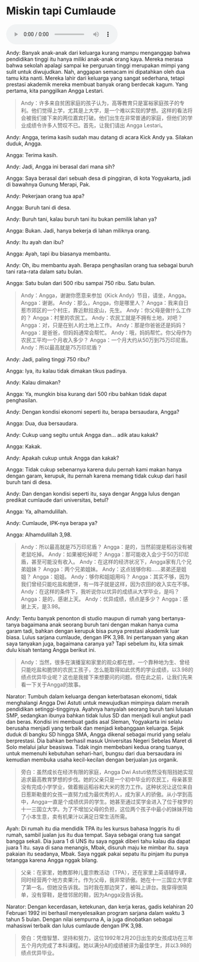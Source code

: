 # Miskin tapi Cumlaude

![U10T1 - Miskin tapi Cumlaude](audio/U10T1%20-%20Miskin%20tapi%20Cumlaude.m4a)

Andy: Banyak anak-anak dari keluarga kurang mampu menganggap bahwa pendidikan tinggi itu hanya miliki anak-anak orang kaya. Mereka merasa bahwa sekolah apalagi sampai ke perguruan tinggi merupakan mimpi yang sulit untuk diwujudkan. Nah, anggapan semacam ini dipatahkan oleh dua tamu kita nanti. Mereka lahir dari keluarga yang sangat sederhana, tetapi prestasi akademik mereka membuat banyak orang berdecak kagum. Yang pertama, kita panggilkan Angga Lestari.

> Andy：许多来自贫困家庭的孩子认为，高等教育只是富裕家庭孩子的专利。他们觉得上学，尤其是上大学，是一个难以实现的梦想。这样的看法将会被我们接下来的两位嘉宾打破。他们出生在非常普通的家庭，但他们的学业成绩令许多人赞叹不已。首先，让我们请出 Angga Lestari。

Andy: Angga, terima kasih sudah mau datang di acara Kick Andy ya. Silakan duduk, Angga.

Angga: Terima kasih.

Andy: Jadi, Angga ini berasal dari mana sih?

Angga: Saya berasal dari sebuah desa di pinggiran, di kota Yogyakarta, jadi di bawahnya Gunung Merapi, Pak.

Andy: Pekerjaan orang tua apa?

Angga: Buruh tani di desa.

Andy: Buruh tani, kalau buruh tani itu bukan pemilik lahan ya?

Angga: Bukan. Jadi, hanya bekerja di lahan miliknya orang.

Andy: Itu ayah dan ibu?

Angga: Ayah, tapi ibu biasanya membantu.

Andy: Oh, ibu membantu ayah. Berapa penghasilan orang tua sebagai buruh tani rata-rata dalam satu bulan.

Angga: Satu bulan dari 500 ribu sampai 750 ribu. Satu bulan.

> Andy：Angga，谢谢你愿意来参加《Kick Andy》节目，请坐，Angga。
> Angga：谢谢。
> Andy：那么，Angga，你是哪里人？
> Angga：我来自日惹市郊区的一个村庄，靠近默拉皮山，先生。
> Andy：你父母是做什么工作的？
> Angga：村里的农民工。
> Andy：农民工就是不拥有土地，对吧？
> Angga：对，只是在别人的土地上工作。
> Andy：那是你爸爸还是妈妈？
> Angga：是爸爸，但妈妈通常会帮忙。
> Andy：哦，妈妈帮忙。你父母作为农民工平均一个月收入多少？
> Angga：一个月大约从50万到75万印尼盾。
> Andy：所以最高就是75万印尼盾？

Andy: Jadi, paling tinggi 750 ribu?

Angga: Iya, itu kalau tidak dimakan tikus padinya.

Andy: Kalau dimakan?

Angga: Ya, mungkin bisa kurang dari 500 ribu bahkan tidak dapat penghasilan.

Andy: Dengan kondisi ekonomi seperti itu, berapa bersaudara, Angga?

Angga: Dua, dua bersaudara.

Andy: Cukup uang segitu untuk Angga dan… adik atau kakak?

Angga: Kakak.

Andy: Apakah cukup untuk Angga dan kakak?

Angga: Tidak cukup sebenarnya karena dulu pernah kami makan hanya dengan garam, kerupuk, itu pernah karena memang tidak cukup dari hasil buruh tani di desa.

Andy: Dan dengan kondisi seperti itu, saya dengar Angga lulus dengan predikat cumlaude dari universitas, betul?

Angga: Ya, alhamdulillah.

Andy: Cumlaude, IPK-nya berapa ya?

Angga: Alhamdulillah 3,98.

> Andy：所以最高就是75万印尼盾？
> Angga：是的，当然前提是稻谷没有被老鼠吃掉。
> Andy：如果被吃掉呢？
> Angga：那可能收入会少于50万印尼盾，甚至可能没有收入。
> Andy：在这样的经济状况下，Angga家有几个兄弟姐妹？
> Angga：两个兄弟姐妹。
> Andy：这点钱够你和……弟弟还是姐姐？
> Angga：姐姐。
> Andy：够你和姐姐用吗？
> Angga：其实不够，因为我们曾经只能吃盐和脆饼，有一阵子就是这样，因为农田的收入实在不够。
> Andy：在这样的条件下，我听说你以优异的成绩从大学毕业，是吗？
> Angga：是的，感谢上天。
> Andy：优异成绩，绩点是多少？
> Angga：感谢上天，是3.98。

Andy: Tentu banyak penonton di studio maupun di rumah yang bertanya-tanya bagaimana anak seorang buruh tani dengan makan hanya cuma garam tadi, bahkan dengan kerupuk bisa punya prestasi akademik luar biasa. Lulus sarjana cumlaude, dengan IPK 3,98. Ini pertanyaan yang akan saya tanyakan juga, bagaimana caranya ya? Tapi sebelum itu, kita simak dulu kisah tentang Angga berikut ini.

> Andy：当然，很多在演播室和家里的观众都在想，一个靠种地为生、曾经只能吃盐和脆饼的农民工孩子，怎么能取得如此优秀的学业成绩，以3.98的绩点优异毕业呢？这也是我接下来想要问的问题。但在此之前，让我们先来看一下关于Angga的故事。

Narator: Tumbuh dalam keluarga dengan keterbatasan ekonomi, tidak menghalangi Angga Dwi Astuti untuk mewujudkan mimpinya dalam meraih pendidikan setinggi-tingginya. Ayahnya hanyalah seorang buruh tani lulusan SMP, sedangkan ibunya bahkan tidak lulus SD dan menjadi kuli angkut padi dan beras. Kondisi ini membuat gadis asal Sleman, Yogyakarta ini selalu berusaha menjadi yang terbaik dan menjadi kebanggaan keluarga. Sejak duduk di bangku SD hingga SMA, Angga dikenal sebagai murid yang selalu berprestasi. Dia bahkan berhasil masuk Universitas Negeri Sebelas Maret di Solo melalui jalur beasiswa. Tidak ingin membebani kedua orang tuanya, untuk memenuhi kebutuhan sehari-hari, bungsu dari dua bersaudara ini kemudian membuka usaha kecil-kecilan dengan berjualan jus organik.

> 旁白：虽然成长在经济有限的家庭，Angga Dwi Astuti依然没有阻挡她实现追求最高教育梦想的步伐。她的父亲只是一个初中毕业的农民工，母亲甚至没有完成小学学业，做着搬运稻谷和大米的苦力工作。这种状况让这位来自日惹斯勒曼的女孩一直努力成为最优秀的人，成为家人的骄傲。从小学到高中，Angga一直是个成绩优异的学生。她甚至通过奖学金进入了位于梭罗的十一三国立大学。为了不增加父母的负担，这位两个孩子中最小的妹妹开始了小本生意，卖有机果汁以满足日常生活所需。

Ayah: Di rumah itu dia mendidik TPA itu les kursus bahasa Inggris itu di rumah, sambil jualan jus itu dua tempat. Saya sebagai orang tua sangat bangga sekali. Dia juara 1 di UNS itu saya nggak diberi tahu kalau dia dapat juara 1 itu. saya di sana menangis, Mbak, disuruh maju ke mimbar itu. saya pakaian itu seadanya, Mbak. Saya nggak pakai sepatu itu pinjam itu punya tetangga karena Angga nggak bilang.

> 父亲：在家里，她教那种儿童宗教活动（TPA），还在家里上英语辅导课，同时经营两个地方卖果汁。作为父母，我非常骄傲。她在十一三国立大学拿了第一名，但她没告诉我。当时我在那边哭了，被叫上讲台。我穿得很简单，没有穿鞋，是借邻居的鞋，因为Angga没告诉我。

Narator: Dengan kecerdasan, ketekunan, dan kerja keras, gadis kelahiran 20 Februari 1992 ini berhasil menyelesaikan program sarjana dalam waktu 3 tahun 5 bulan. Dengan nilai sempurna A, ia juga dinobatkan sebagai mahasiswi terbaik dan lulus cumlaude dengan IPK 3,98.

> 旁白：凭借智慧、坚持和努力，这位1992年2月20日出生的女孩成功在三年五个月内完成了本科课程。她以满分A的成绩被评为最佳学生，并以3.98的绩点优异毕业。
